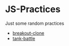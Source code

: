 # JS-Practices
Just some random practices

- [breakout-clone](https://rogeraabbccdd.github.io/JS-Practices/breakout-clone/)
- [tank-battle](https://rogeraabbccdd.github.io/JS-Practices/tank-battle/)